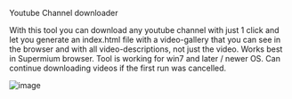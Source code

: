 Youtube Channel downloader

With this tool you can download any youtube channel with just 1 click and let you generate an index.html file with a video-gallery that you can see in the browser and with all video-descriptions, not just the video. Works best in Supermium browser. Tool is working for win7 and later / newer OS. Can continue downloading videos if the first run was cancelled.

![image](https://github.com/user-attachments/assets/20d14b92-52d8-4984-a57e-910f5bedc1b6)
